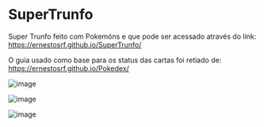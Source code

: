 # SuperTrunfo

Super Trunfo feito com Pokemóns e que pode ser acessado através do link: https://ernestosrf.github.io/SuperTrunfo/

O guia usado como base para os status das cartas foi retiado de: https://ernestosrf.github.io/Pokedex/

![image](https://user-images.githubusercontent.com/79682382/160288123-28f8c91d-8052-437d-9c49-adc5c98614f2.png)

![image](https://user-images.githubusercontent.com/79682382/160288127-05b3d290-d384-4425-a0ae-1fdab73e099b.png)

![image](https://user-images.githubusercontent.com/79682382/160288144-02f4ad7d-0d7e-4590-aae3-f05f3ed51761.png)
